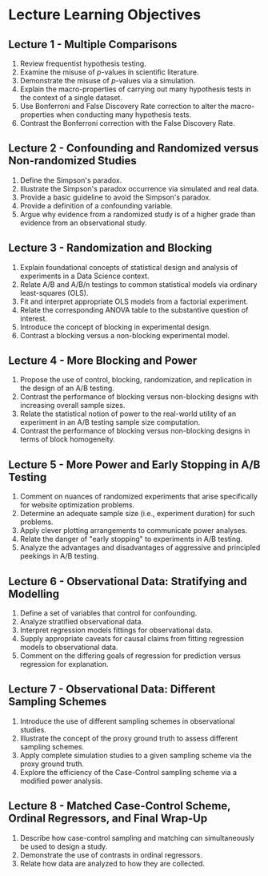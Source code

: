 # Lecture Learning Objectives

## Lecture 1 - Multiple Comparisons
1. Review frequentist hypothesis testing.
2. Examine the misuse of $p$-values in scientific literature.
3. Demonstrate the misuse of $p$-values via a simulation.
4. Explain the macro-properties of carrying out many hypothesis tests in the context of a single dataset.
5. Use Bonferroni and False Discovery Rate correction to alter the macro-properties when conducting many hypothesis tests.
6. Contrast the Bonferroni correction with the False Discovery Rate.

## Lecture 2 - Confounding and Randomized versus Non-randomized Studies
1. Define the Simpson's paradox.
2. Illustrate the Simpson's paradox occurrence via simulated and real data.
3. Provide a basic guideline to avoid the Simpson's paradox.
4. Provide a definition of a confounding variable.
5. Argue why evidence from a randomized study is of a higher grade than evidence from an observational study.

## Lecture 3 - Randomization and Blocking
1. Explain foundational concepts of statistical design and analysis of experiments in a Data Science context.
2. Relate A/B and A/B/n testings to common statistical models via ordinary least-squares (OLS).
3. Fit and interpret appropriate OLS models from a factorial experiment.
4. Relate the corresponding ANOVA table to the substantive question of interest.
5. Introduce the concept of blocking in experimental design.
6. Contrast a blocking versus a non-blocking experimental model.

## Lecture 4 - More Blocking and Power
1. Propose the use of control, blocking, randomization, and replication in the design of an A/B testing.
2. Contrast the performance of blocking versus non-blocking designs with increasing overall sample sizes.
3. Relate the statistical notion of power to the real-world utility of an experiment in an A/B testing sample size computation.
4. Contrast the performance of blocking versus non-blocking designs in terms of block homogeneity.

## Lecture 5 - More Power and Early Stopping in A/B Testing
1. Comment on nuances of randomized experiments that arise specifically for website optimization problems.
2. Determine an adequate sample size (i.e., experiment duration) for such problems.
3. Apply clever plotting arrangements to communicate power analyses.
4. Relate the danger of "early stopping" to experiments in A/B testing.
5. Analyze the advantages and disadvantages of aggressive and principled peekings in A/B testing.

## Lecture 6 - Observational Data: Stratifying and Modelling
1. Define a set of variables that control for confounding.
2. Analyze stratified observational data.
3. Interpret regression models fittings for observational data.
4. Supply appropriate caveats for causal claims from fitting regression models to observational data.
5. Comment on the differing goals of regression for prediction versus regression for explanation.

## Lecture 7 - Observational Data: Different Sampling Schemes
1. Introduce the use of different sampling schemes in observational studies.
2. Illustrate the concept of the proxy ground truth to assess different sampling schemes.
3. Apply complete simulation studies to a given sampling scheme via the proxy ground truth.
4. Explore the efficiency of the Case-Control sampling scheme via a modified power analysis.

## Lecture 8 - Matched Case-Control Scheme, Ordinal Regressors, and Final Wrap-Up
1. Describe how case-control sampling and matching can simultaneously be used to design a study.
2. Demonstrate the use of contrasts in ordinal regressors.
3. Relate how data are analyzed to how they are collected.